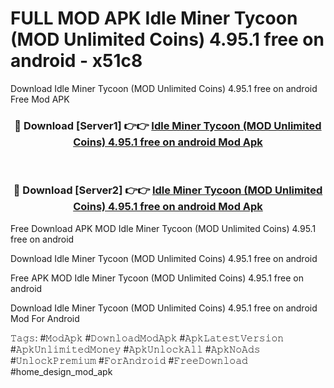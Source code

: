 # FULL MOD APK Idle Miner Tycoon (MOD Unlimited Coins) 4.95.1 free on android - x51c8
Download Idle Miner Tycoon (MOD Unlimited Coins) 4.95.1 free on android Free Mod APK

<div align="center">
<h3>🔴 Download [Server1] 👉👉 <a href="https://apk-comot.site?title=Idle_Miner_Tycoon_(MOD_Unlimited_Coins)_4.95.1_free_on_android">Idle Miner Tycoon (MOD Unlimited Coins) 4.95.1 free on android Mod Apk</a></h3><br>

<h3>🔴 Download [Server2] 👉👉 <a href="https://apk-comot.site?title=Idle_Miner_Tycoon_(MOD_Unlimited_Coins)_4.95.1_free_on_android">Idle Miner Tycoon (MOD Unlimited Coins) 4.95.1 free on android Mod Apk</a></h3>
</div>


Free Download APK MOD Idle Miner Tycoon (MOD Unlimited Coins) 4.95.1 free on android

Download Idle Miner Tycoon (MOD Unlimited Coins) 4.95.1 free on android 

Free APK MOD Idle Miner Tycoon (MOD Unlimited Coins) 4.95.1 free on android 

Download Idle Miner Tycoon (MOD Unlimited Coins) 4.95.1 free on android Mod For Android

𝚃𝚊𝚐𝚜: #𝙼𝚘𝚍𝙰𝚙𝚔 #𝙳𝚘𝚠𝚗𝚕𝚘𝚊𝚍𝙼𝚘𝚍𝙰𝚙𝚔 #𝙰𝚙𝚔𝙻𝚊𝚝𝚎𝚜𝚝𝚅𝚎𝚛𝚜𝚒𝚘𝚗 #𝙰𝚙𝚔𝚄𝚗𝚕𝚒𝚖𝚒𝚝𝚎𝚍𝙼𝚘𝚗𝚎𝚢 #𝙰𝚙𝚔𝚄𝚗𝚕𝚘𝚌𝚔𝙰𝚕𝚕 #𝙰𝚙𝚔𝙽𝚘𝙰𝚍𝚜 #𝚄𝚗𝚕𝚘𝚌𝚔𝙿𝚛𝚎𝚖𝚒𝚞𝚖 #𝙵𝚘𝚛𝙰𝚗𝚍𝚛𝚘𝚒𝚍 #𝙵𝚛𝚎𝚎𝙳𝚘𝚠𝚗𝚕𝚘𝚊𝚍 #home_design_mod_apk
